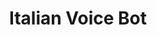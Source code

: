 ---
title: Italian Voice Bot
emoji: 🎙️
colorFrom: blue
colorTo: pink
sdk: streamlit
sdk_version: 1.25.0
app_file: streamlit_app.py
pinned: false
---